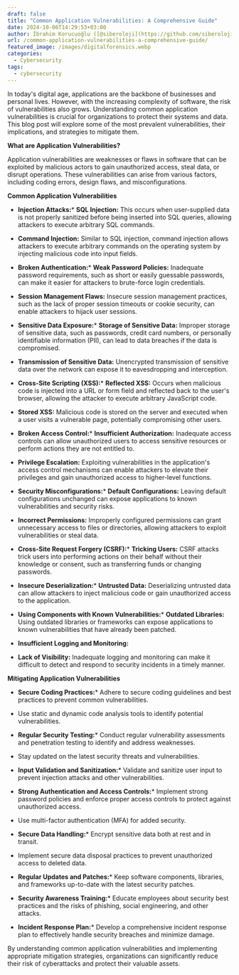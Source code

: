 ```yaml
---
draft: false
title: "Common Application Vulnerabilities: A Comprehensive Guide"
date: 2024-10-06T14:29:53+03:00
author: İbrahim Korucuoğlu ([@siberoloji](https://github.com/siberoloji))
url: /common-application-vulnerabilities-a-comprehensive-guide/
featured_image: /images/digitalforensics.webp
categories:
  - Cybersecurity
tags:
  - cybersecurity
---
```



In today's digital age, applications are the backbone of businesses and personal lives. However, with the increasing complexity of software, the risk of vulnerabilities also grows. Understanding common application vulnerabilities is crucial for organizations to protect their systems and data. This blog post will explore some of the most prevalent vulnerabilities, their implications, and strategies to mitigate them.



**What are Application Vulnerabilities?**



Application vulnerabilities are weaknesses or flaws in software that can be exploited by malicious actors to gain unauthorized access, steal data, or disrupt operations. These vulnerabilities can arise from various factors, including coding errors, design flaws, and misconfigurations.



**Common Application Vulnerabilities**


* **Injection Attacks:*** **SQL Injection:** This occurs when user-supplied data is not properly sanitized before being inserted into SQL queries, allowing attackers to execute arbitrary SQL commands.

* **Command Injection:** Similar to SQL injection, command injection allows attackers to execute arbitrary commands on the operating system by injecting malicious code into input fields.



* **Broken Authentication:*** **Weak Password Policies:** Inadequate password requirements, such as short or easily guessable passwords, can make it easier for attackers to brute-force login credentials.

* **Session Management Flaws:** Insecure session management practices, such as the lack of proper session timeouts or cookie security, can enable attackers to hijack user sessions.



* **Sensitive Data Exposure:*** **Storage of Sensitive Data:** Improper storage of sensitive data, such as passwords, credit card numbers, or personally identifiable information (PII), can lead to data breaches if the data is compromised.

* **Transmission of Sensitive Data:** Unencrypted transmission of sensitive data over the network can expose it to eavesdropping and interception.



* **Cross-Site Scripting (XSS):*** **Reflected XSS:** Occurs when malicious code is injected into a URL or form field and reflected back to the user's browser, allowing the attacker to execute arbitrary JavaScript code.

* **Stored XSS:** Malicious code is stored on the server and executed when a user visits a vulnerable page, potentially compromising other users.



* **Broken Access Control:*** **Insufficient Authorization:** Inadequate access controls can allow unauthorized users to access sensitive resources or perform actions they are not entitled to.

* **Privilege Escalation:** Exploiting vulnerabilities in the application's access control mechanisms can enable attackers to elevate their privileges and gain unauthorized access to higher-level functions.



* **Security Misconfigurations:*** **Default Configurations:** Leaving default configurations unchanged can expose applications to known vulnerabilities and security risks.

* **Incorrect Permissions:** Improperly configured permissions can grant unnecessary access to files or directories, allowing attackers to exploit vulnerabilities or steal data.



* **Cross-Site Request Forgery (CSRF):*** **Tricking Users:** CSRF attacks trick users into performing actions on their behalf without their knowledge or consent, such as transferring funds or changing passwords.



* **Insecure Deserialization:*** **Untrusted Data:** Deserializing untrusted data can allow attackers to inject malicious code or gain unauthorized access to the application.



* **Using Components with Known Vulnerabilities:*** **Outdated Libraries:** Using outdated libraries or frameworks can expose applications to known vulnerabilities that have already been patched.



* **Insufficient Logging and Monitoring:**



* **Lack of Visibility:** Inadequate logging and monitoring can make it difficult to detect and respond to security incidents in a timely manner.




**Mitigating Application Vulnerabilities**


* **Secure Coding Practices:*** Adhere to secure coding guidelines and best practices to prevent common vulnerabilities.

* Use static and dynamic code analysis tools to identify potential vulnerabilities.



* **Regular Security Testing:*** Conduct regular vulnerability assessments and penetration testing to identify and address weaknesses.

* Stay updated on the latest security threats and vulnerabilities.



* **Input Validation and Sanitization:*** Validate and sanitize user input to prevent injection attacks and other vulnerabilities.



* **Strong Authentication and Access Controls:*** Implement strong password policies and enforce proper access controls to protect against unauthorized access.

* Use multi-factor authentication (MFA) for added security.



* **Secure Data Handling:*** Encrypt sensitive data both at rest and in transit.

* Implement secure data disposal practices to prevent unauthorized access to deleted data.



* **Regular Updates and Patches:*** Keep software components, libraries, and frameworks up-to-date with the latest security patches.



* **Security Awareness Training:*** Educate employees about security best practices and the risks of phishing, social engineering, and other attacks.



* **Incident Response Plan:*** Develop a comprehensive incident response plan to effectively handle security breaches and minimize damage.

By understanding common application vulnerabilities and implementing appropriate mitigation strategies, organizations can significantly reduce their risk of cyberattacks and protect their valuable assets.
